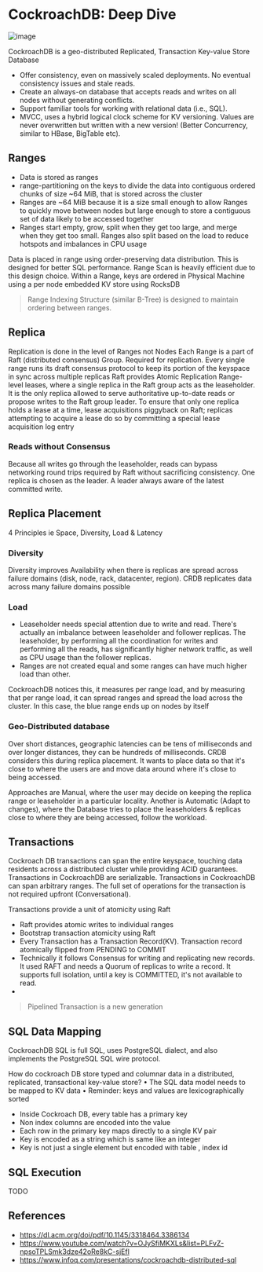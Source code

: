 # CockroachDB: Deep Dive

![image](https://user-images.githubusercontent.com/7579608/130077031-a4b55f01-aa90-408f-8c6c-38d3a96816db.png)


CockroachDB is a geo-distributed Replicated, Transaction Key-value Store Database
- Offer consistency, even on massively scaled deployments. No eventual consistency issues and stale reads.
- Create an always-on database that accepts reads and writes on all nodes without generating conflicts.
- Support familiar tools for working with relational data (i.e., SQL).
- MVCC, uses a hybrid logical clock scheme for KV versioning. Values are never overwritten but written with a new version! (Better Concurrency, similar to HBase, BigTable etc).

## Ranges
- Data is stored as ranges
- range-partitioning on the keys to divide the data into contiguous ordered chunks of size ~64 MiB, that is stored across the cluster
- Ranges are ~64 MiB because it is a size small enough to allow Ranges to quickly move between nodes but large enough to store a contiguous set of data likely to be accessed together
- Ranges start empty, grow, split when they get too large, and merge when they get too small. Ranges also split based on the load to reduce hotspots and imbalances in CPU usage


Data is placed in range using order-preserving data distribution. This is designed for better SQL performance. Range Scan is heavily efficient due to this design choice.
Within a Range, keys are ordered in Physical Machine using a per node embedded KV store using RocksDB
> Range Indexing Structure (similar B-Tree) is designed to maintain ordering between ranges.

## Replica
Replication is done in the level of Ranges not Nodes
Each Range is a part of Raft (distributed consensus) Group. Required for replication.
Every single range runs its draft consensus protocol to keep its portion of the keyspace in sync across multiple replicas
Raft provides Atomic Replication
Range-level leases, where a single replica in the Raft group acts as the leaseholder. It is the only replica allowed to serve authoritative up-to-date reads or propose writes to the Raft group leader.
To ensure that only one replica holds a lease at a time, lease acquisitions piggyback on Raft; replicas attempting to acquire a lease do so by committing a special lease acquisition log entry

### Reads without Consensus
 Because all writes go through the leaseholder, reads can bypass networking round trips required by Raft without sacrificing consistency.
One replica is chosen as the leader. A leader always aware of the latest committed write.

## Replica Placement
4 Principles ie Space, Diversity, Load & Latency

### Diversity
Diversity improves Availability when there is replicas are spread across failure domains (disk, node, rack, datacenter, region).
CRDB replicates data across many failure domains possible 

### Load
- Leaseholder needs special attention due to write and read. There's actually an imbalance between leaseholder and follower replicas. The leaseholder, by performing all the coordination for writes and performing all the reads, has significantly higher network traffic, as well as CPU usage than the follower replicas. 
- Ranges are not created equal and some ranges can have much higher load than other.

CockroachDB notices this, it measures per range load, and by measuring that per range load, it can spread ranges and spread the load across the cluster. In this case, the blue range ends up on nodes by itself

### Geo-Distributed database
 Over short distances, geographic latencies can be tens of milliseconds and over longer distances, they can be hundreds of milliseconds. CRDB considers this during replica placement. It wants to place data so that it's close to where the users are and move data around where it's close to being accessed.

Approaches are Manual, where the user may decide on keeping the replica range or leaseholder in a particular locality.
Another is Automatic (Adapt to changes), where the Database tries to place the leaseholders & replicas close to where they are being accessed, follow the workload.


## Transactions
Cockroach DB transactions can span the entire keyspace, touching data residents across a distributed cluster while providing ACID guarantees.
Transactions in CockroachDB are serializable. 
Transactions in CockroachDB can span arbitrary ranges. The full set of operations for the transaction is not required upfront (Conversational).

Transactions provide a unit of atomicity using Raft
- Raft provides atomic writes to individual ranges
- Bootstrap transaction atomicity using Raft
- Every Transaction has a Transaction Record(KV). Transaction record atomically flipped from PENDING to COMMIT
- Technically it follows Consensus for writing and replicating new records. It used RAFT and needs a Quorum of replicas to write a record. It supports full isolation, until a key is COMMITTED, it's not available to read.
- 
> Pipelined Transaction is a new generation


## SQL Data Mapping
CockroachDB SQL is full SQL, uses PostgreSQL dialect, and also implements the PostgreSQL SQL wire protocol.

How do cockroach DB store typed and columnar data in a distributed, replicated, transactional key-value store? 
• The SQL data model needs to be mapped to KV data 
• Reminder: keys and values are lexicographically sorted
- Inside Cockroach DB, every table has a primary key
- Non index columns are encoded into the value
- Each row in the primary key maps directly to a single KV pair
- Key is encoded as a string which is same like an integer
- Key is not just a single element but encoded with table , index id

## SQL Execution
TODO

## References
* https://dl.acm.org/doi/pdf/10.1145/3318464.3386134
* https://www.youtube.com/watch?v=OJySfiMKXLs&list=PLFvZ-npsoTPLSmk3dze42oRe8kC-sjEfl
* https://www.infoq.com/presentations/cockroachdb-distributed-sql
